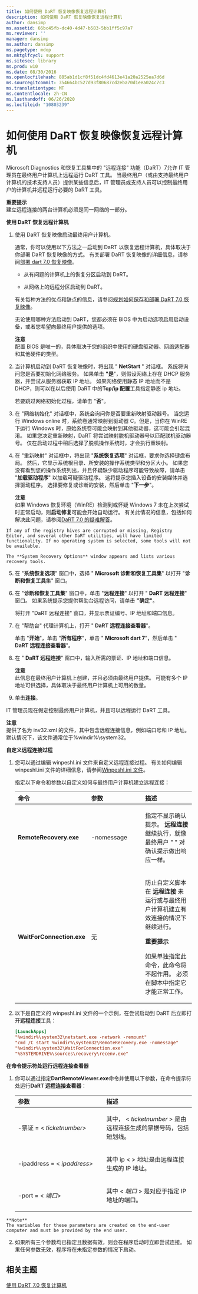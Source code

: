 ```yaml
---
title: 如何使用 DaRT 恢复映像恢复远程计算机
description: 如何使用 DaRT 恢复映像恢复远程计算机
author: dansimp
ms.assetid: 66bc45fb-dc40-4d47-b583-5bb1ff5c97a7
ms.reviewer: ''
manager: dansimp
ms.author: dansimp
ms.pagetype: mdop
ms.mktglfcycl: support
ms.sitesec: library
ms.prod: w10
ms.date: 08/30/2016
ms.openlocfilehash: 885ab1d1cf8f51dc4fd4613e41a20a2525ea7d6d
ms.sourcegitcommit: 354664bc527d93f80687cd2eba70d1eea024c7c3
ms.translationtype: MT
ms.contentlocale: zh-CN
ms.lasthandoff: 06/26/2020
ms.locfileid: "10803239"
---
```

# 如何使用 DaRT 恢复映像恢复远程计算机


Microsoft Diagnostics 和恢复工具集中的 "远程连接" 功能（DaRT）7允许 IT 管理员在最终用户计算机上远程运行 DaRT 工具。 当最终用户（或由支持最终用户计算机的技术支持人员）提供某些信息后，IT 管理员或支持人员可以控制最终用户的计算机并远程运行必要的 DaRT 工具。

**重要提示**  
建立远程连接的两台计算机必须是同一网络的一部分。



**使用 DaRT 恢复远程计算机**

1.  使用 DaRT 恢复映像启动最终用户计算机。

    通常，你可以使用以下方法之一启动到 DaRT 以恢复远程计算机，具体取决于你部署 DaRT 恢复映像的方式。 有关部署 DaRT 恢复映像的详细信息，请参阅[部署 dart 7.0 恢复映像](deploying-the-dart-70-recovery-image-dart-7.md)。

    -   从有问题的计算机上的恢复分区启动到 DaRT。

    -   从网络上的远程分区启动到 DaRT。

    有关每种方法的优点和缺点的信息，请参阅[规划如何保存和部署 DaRT 7.0 恢复映像](planning-how-to-save-and-deploy-the-dart-70-recovery-image.md)。

    无论使用哪种方法启动到 DaRT，您都必须在 BIOS 中为启动选项启用启动设备，或者您希望向最终用户提供的选项。

    **注意**  
    配置 BIOS 是唯一的，具体取决于您的组织中使用的硬盘驱动器、网络适配器和其他硬件的类型。



2.  当计算机启动到 DaRT 恢复映像时，将出现 " **NetStart** " 对话框。 系统将询问您是否要初始化网络服务。 如果单击 **"是**"，则假设网络上存在 DHCP 服务器，并尝试从服务器获取 IP 地址。 如果网络使用静态 IP 地址而不是 DHCP，则可以在以后使用 DaRT 中的**Tcp/ip 配置**工具指定静态 ip 地址。

    若要跳过网络初始化过程，请单击 "**否**"。

3.  在 "网络初始化" 对话框中，系统会询问你是否要重新映射驱动器号。 当您运行 Windows online 时，系统卷通常映射到驱动器 C。但是，当你在 WinRE 下运行 Windows 时，原始系统卷可能会映射到其他驱动器，这可能会引起混淆。 如果您决定重新映射，DaRT 将尝试映射脱机驱动器号以匹配联机驱动器号。 仅在启动过程中稍后选择了脱机操作系统时，才会执行重映射。

4.  在 "重新映射" 对话框中，将出现 "**系统恢复选项**" 对话框，要求你选择键盘布局。 然后，它显示系统根目录、所安装的操作系统类型和分区大小。 如果您没有看到您的操作系统列出，并且怀疑缺少驱动程序可能导致故障，请单击 "**加载驱动程序**" 以加载可疑驱动程序。 这将提示您插入设备的安装媒体并选择驱动程序。 选择要修复或诊断的安装，然后单击 "**下一步**"。

    **注意**  
    如果 Windows 恢复环境（WinRE）检测到或怀疑 Windows 7 未在上次尝试时正常启动，则**启动修复**可能会开始自动运行。 有关此情况的信息，包括如何解决此问题，请参阅[DaRT 7.0 的疑难解答](troubleshooting-dart-70-new-ia.md)。



~~~
If any of the registry hives are corrupted or missing, Registry Editor, and several other DaRT utilities, will have limited functionality. If no operating system is selected, some tools will not be available.

The **System Recovery Options** window appears and lists various recovery tools.
~~~

5. 在 "**系统恢复选项**" 窗口中，选择 " **Microsoft 诊断和恢复工具集**" 以打开 "**诊断和恢复工具**集" 窗口。

6. 在 "**诊断和恢复工具集**" 窗口中，单击 "**远程连接**" 以打开 " **DaRT 远程连接**" 窗口。 如果系统提示您提供帮助台远程访问，请单击 **"确定"**。

   将打开 "DaRT 远程连接" 窗口，并显示票证编号、IP 地址和端口信息。

7. 在 "帮助台" 代理计算机上，打开 " **DaRT 远程连接查看器**"。

   单击 "**开始**"，单击 "**所有程序**"，单击 " **Microsoft dart 7**"，然后单击 " **DaRT 远程连接查看器**"。

8. 在 " **DaRT 远程连接**" 窗口中，输入所需的票证、IP 地址和端口信息。

   **注意**  
   此信息在最终用户计算机上创建，并且必须由最终用户提供。 可能有多个 IP 地址可供选择，具体取决于最终用户计算机上可用的数量。



9. 单击**连接**。

IT 管理员现在假定控制最终用户计算机，并且可以远程运行 DaRT 工具。

**注意**  
提供了名为 inv32.xml 的文件，其中包含远程连接信息，例如端口号和 IP 地址。 默认情况下，该文件通常位于%windir%\\system32。



**自定义远程连接过程**

1. 您可以通过编辑 winpeshl.ini 文件来自定义远程连接过程。 有关如何编辑 winpeshl.ini 文件的详细信息，请参阅[Winpeshl.ini 文件](https://go.microsoft.com/fwlink/?LinkId=219413)。

   指定以下命令和参数以自定义如何与最终用户计算机建立远程连接：

   <table>
   <colgroup>
   <col width="33%" />
   <col width="33%" />
   <col width="33%" />
   </colgroup>
   <thead>
   <tr class="header">
   <th align="left">命令</th>
   <th align="left">参数</th>
   <th align="left">描述</th>
   </tr>
   </thead>
   <tbody>
   <tr class="odd">
   <td align="left"><p><strong>RemoteRecovery.exe</strong></p></td>
   <td align="left"><p>-nomessage</p></td>
   <td align="left"><p>指定不显示确认提示。 <strong>远程连接 </strong> 继续执行，就像最终用户 &quot; &quot; 对确认提示做出响应一样。</p></td>
   </tr>
   <tr class="even">
   <td align="left"><p><strong>WaitForConnection.exe</strong></p></td>
   <td align="left"><p>无</p></td>
   <td align="left"><p>防止自定义脚本在 <strong> 远程连接 </strong> 未运行或与最终用户计算机建立有效连接的情况下继续进行。</p>
   <div class="alert">
   <strong>重要提示</strong><br/><p>如果单独指定此命令，此命令将不起作用。 必须在脚本中指定它才能正常工作。</p>
   </div>
   <div>

   </div></td>
   </tr>
   </tbody>
   </table>



2. 以下是自定义的 winpeshl.ini 文件的一个示例，在尝试启动到 DaRT 后立即打开**远程连接**工具：

   ```ini
   [LaunchApps]
   "%windir%\system32\netstart.exe -network -remount"
   "cmd /C start %windir%\system32\RemoteRecovery.exe -nomessage"
   "%windir%\system32\WaitForConnection.exe"
   "%SYSTEMDRIVE%\sources\recovery\recenv.exe"
   ```

**在命令提示符处运行远程连接查看器**

1.  你可以通过指定**DartRemoteViewer.exe**命令并使用以下参数，在命令提示符处运行**DaRT 远程连接查看器**：

    <table>
    <colgroup>
    <col width="50%" />
    <col width="50%" />
    </colgroup>
    <thead>
    <tr class="header">
    <th align="left">参数</th>
    <th align="left">描述</th>
    </tr>
    </thead>
    <tbody>
    <tr class="odd">
    <td align="left"><p>-票证 = &lt; <em> ticketnumber</em>&gt;</p></td>
    <td align="left"><p>其中， &lt; <em> ticketnumber </em> &gt; 是由远程连接生成的票据号码，包括短划线。</p></td>
    </tr>
    <tr class="even">
    <td align="left"><p>-ipaddress = &lt; <em> ipaddress</em>&gt;</p></td>
    <td align="left"><p>其中 ip &lt; <em> </em> &gt; 地址是由远程连接生成的 IP 地址。</p></td>
    </tr>
    <tr class="odd">
    <td align="left"><p>-port = &lt; <em> 端口</em>&gt;</p></td>
    <td align="left"><p>其中 &lt; <em> 端口 </em> &gt; 是对应于指定 IP 地址的端口。</p></td>
    </tr>
    </tbody>
    </table>



~~~
**Note**  
The variables for these parameters are created on the end-user computer and must be provided by the end user.
~~~



2. 如果所有三个参数均已指定且数据有效，则会在程序启动时立即尝试连接。 如果任何参数无效，程序将在未指定参数的情况下启动。

## 相关主题


[使用 DaRT 7.0 恢复计算机](recovering-computers-using-dart-70-dart-7.md)









